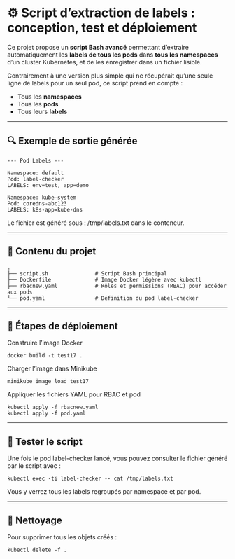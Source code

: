 # ⚙️ Script d’extraction de labels : conception, test et déploiement

Ce projet propose un **script Bash avancé** permettant d’extraire automatiquement les **labels de tous les pods** dans **tous les namespaces** d’un cluster Kubernetes, et de les enregistrer dans un fichier lisible.

Contrairement à une version plus simple qui ne récupérait qu’une seule ligne de labels pour un seul pod, ce script prend en compte :
- Tous les **namespaces**
- Tous les **pods**
- Tous leurs **labels**

---

## 🔍 Exemple de sortie générée

```text
--- Pod Labels ---

Namespace: default
Pod: label-checker
LABELS: env=test, app=demo

Namespace: kube-system
Pod: coredns-abc123
LABELS: k8s-app=kube-dns
```

Le fichier est généré sous : /tmp/labels.txt dans le conteneur.

---

## 📁 Contenu du projet

```text
.
├── script.sh               # Script Bash principal
├── Dockerfile              # Image Docker légère avec kubectl
├── rbacnew.yaml            # Rôles et permissions (RBAC) pour accéder aux pods
└── pod.yaml                # Définition du pod label-checker
```
---

## 🚀 Étapes de déploiement
Construire l’image Docker

```shell
docker build -t test17 .
```

Charger l’image dans Minikube

```shell
minikube image load test17
```
Appliquer les fichiers YAML pour RBAC et pod

```shell
kubectl apply -f rbacnew.yaml
kubectl apply -f pod.yaml
```

---

## 🧪 Tester le script
Une fois le pod label-checker lancé, vous pouvez consulter le fichier généré par le script avec :

```shell
kubectl exec -ti label-checker -- cat /tmp/labels.txt
```

Vous y verrez tous les labels regroupés par namespace et par pod.

---

## 🧼 Nettoyage
Pour supprimer tous les objets créés :

```shell
kubectl delete -f .
```
